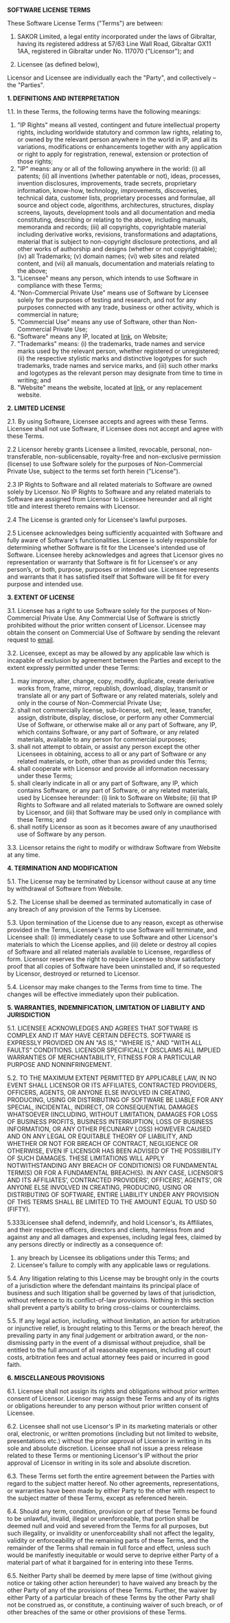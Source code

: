 **SOFTWARE LICENSE TERMS**

These Software License Terms ("Terms") are between:

1. SAKOR Limited, a legal entity incorporated under the laws of Gibraltar, having its registered address at 57/63 Line Wall Road, Gibraltar GX11 1AA, registered in Gibraltar under No. 117070 ("Licensor"); and

2. Licensee (as defined below),

Licensor and Licensee are individually each the "Party", and collectively – the "Parties".

**1. DEFINITIONS AND INTERPRETATION**

1.1. In these Terms, the following terms have the following meanings:

 1. "IP Rights" means all vested, contingent and future intellectual property rights, including worldwide statutory and common law rights, relating to, or owned by the relevant person anywhere in the world in IP, and all its variations, modifications or enhancements together with any application or right to apply for registration, renewal, extension or protection of those rights;
2. "IP" means: any or all of the following anywhere in the world: (i) all patents; (ii) all inventions (whether patentable or not), ideas, processes, invention disclosures, improvements, trade secrets, proprietary information, know-how, technology, improvements, discoveries, technical data, customer lists, proprietary processes and formulae, all source and object code, algorithms, architectures, structures, display screens, layouts, development tools and all documentation and media constituting, describing or relating to the above, including manuals, memoranda and records; (iii) all copyrights, copyrightable material including derivative works, revisions, transformations and adaptations, material that is subject to non-copyright disclosure protections, and all other works of authorship and designs (whether or not copyrightable); (iv) all Trademarks; (v) domain names; (vi) web sites and related content, and (vii) all manuals, documentation and materials relating to the above;
3. "Licensee" means any person, which intends to use Software in compliance with these Terms;  
4. "Non-Commercial Private Use" means use of Software by Licensee solely for the purposes of testing and research, and not for any purposes connected with any trade, business or other activity, which is commercial in nature;
5. "Commercial Use" means any use of Software, other than Non-Commercial Private Use;
6. "Software" means any IP, located at [link](https://github.com/dl-tokene), on Website;
7. "Trademarks" means: (i) the trademarks, trade names and service marks used by the relevant person, whether registered or unregistered; (ii) the respective stylistic marks and distinctive logotypes for such trademarks, trade names and service marks, and (iii) such other marks and logotypes as the relevant person may designate from time to time in writing; and
8. "Website" means the website, located at [link](https://github.com/dl-tokene), or any replacement website. 

**2. LIMITED LICENSE**

2.1. By using Software, Licensee accepts and agrees with these Terms. Licensee shall not use Software, if Licensee does not accept and agree with these Terms.

2.2 Licensor hereby grants Licensee a limited, revocable, personal, non-transferable, non-sublicensable, royalty-free and non-exclusive permission (license) to use Software  solely for the purposes of Non-Commercial Private Use, subject to the terms set forth herein ("License"). 

2.3 IP Rights to Software and all related materials to Software are owned solely by Licensor. No IP Rights to Software and any related materials to Software are assigned from Licensor to Licensee hereunder and all right title and interest thereto remains with Licensor.

2.4 The License is granted only for Licensee's lawful purposes. 

2.5 Licensee acknowledges being sufficiently acquainted with Software and fully aware of Software's functionalities. Licensee is solely responsible for determining whether Software is fit for the Licensee's intended use of Software. Licensee hereby acknowledges and agrees that Licensor gives no representation or warranty that Software is fit for Licensee's or any person’s, or both, purpose, purposes or intended use. Licensee represents and warrants that it has satisfied itself that Software will be fit for every purpose and intended use.

**3. EXTENT OF LICENSE**

3.1. Licensee has a right to use Software solely for the purposes of Non-Commercial Private Use. Any Commercial Use of Software is strictly prohibited without the prior written consent of Licensor. Licensee may obtain the consent on Commercial Use of Software by sending the relevant request to [email](mailto:legal@distributedlab.com). 

3.2. Licensee, except as may be allowed by any applicable law which is incapable of exclusion by agreement between the Parties and except to the extent expressly permitted under these Terms:

1. may improve, alter, change, copy, modify, duplicate, create derivative works from, frame, mirror, republish, download, display, transmit or translate all or any part of Software or any related materials, solely and only in the course of Non-Commercial Private Use;
1. shall not commercially license, sub-license, sell, rent, lease, transfer, assign, distribute, display, disclose, or perform any other Commercial Use of Software, or otherwise make all or any part of Software, any IP, which contains Software, or any part of Software, or any related materials, available to any person for commercial purposes; 
1. shall not attempt to obtain, or assist any person except the other Licensees in obtaining, access to all or any part of Software or any related materials, or both, other than as provided under this Terms; 
1. shall cooperate with Licensor and provide all information necessary under these Terms; 
1. shall clearly indicate in all or any part of Software, any IP, which contains Software, or any part of Software, or any related materials, used by Licensee hereunder: (i) link to Software on Website; (ii) that IP Rights to Software and all related materials to Software are owned solely by Licensor, and (iii) that Software may be used only in compliance with these Terms; and
1. shall notify Licensor as soon as it becomes aware of any unauthorised use of Software by any person.

3.3. Licensor retains the right to modify or withdraw Software from Website at any time. 

**4. TERMINATION AND MODIFICATION**

5.1. The License may be terminated by Licensor without cause at any time by withdrawal of Software from Website.

5.2. The License shall be deemed as terminated automatically in case of any breach of any provision of the Terms by Licensee.

5.3. Upon termination of the License due to any reason, except as otherwise provided in the Terms, Licensee's right to use Software will terminate, and Licensee shall: (i) immediately cease to use Software and other Licensor's materials to which the License applies, and (ii) delete or destroy all copies of Software and all related materials available to Licensee, regardless of form. Licensor reserves the right to require Licensee to show satisfactory proof that all copies of Software have been uninstalled and, if so requested by Licensor, destroyed or returned to Licensor. 

5.4. Licensor may make changes to the Terms from time to time. The changes will be effective immediately upon their publication. 


**5. WARRANTIES, INDEMNIFICATION, LIMITATION OF LIABILITY AND JURISDICTION**

5.1. LICENSEE ACKNOWLEDGES AND AGREES THAT SOFTWARE IS COMPLEX AND IT MAY HAVE CERTAIN DEFECTS. SOFTWARE IS EXPRESSLY PROVIDED ON AN "AS IS," "WHERE IS," AND "WITH ALL FAULTS" CONDITIONS. LICENSOR SPECIFICALLY DISCLAIMS ALL IMPLIED WARRANTIES OF MERCHANTABILITY, FITNESS FOR A PARTICULAR PURPOSE AND NONINFRINGEMENT. 

5.2. TO THE MAXIMUM EXTENT PERMITTED BY APPLICABLE LAW, IN NO EVENT SHALL LICENSOR OR ITS AFFILIATES, CONTRACTED PROVIDERS, OFFICERS, AGENTS, OR ANYONE ELSE INVOLVED IN CREATING, PRODUCING, USING OR DISTRIBUTING OF SOFTWARE BE LIABLE FOR ANY SPECIAL, INCIDENTAL, INDIRECT, OR CONSEQUENTIAL DAMAGES WHATSOEVER (INCLUDING, WITHOUT LIMITATION, DAMAGES FOR LOSS OF BUSINESS PROFITS, BUSINESS INTERRUPTION, LOSS OF BUSINESS INFORMATION, OR ANY OTHER PECUNIARY LOSS) HOWEVER CAUSED AND ON ANY LEGAL OR EQUITABLE THEORY OF LIABILITY, AND WHETHER OR NOT FOR BREACH OF CONTRACT, NEGLIGENCE OR OTHERWISE, EVEN IF LICENSOR HAS BEEN ADVISED OF THE POSSIBILITY OF SUCH DAMAGES. THESE LIMITATIONS WILL APPLY NOTWITHSTANDING ANY BREACH OF CONDITION(S) OR FUNDAMENTAL TERM(S) OR FOR A FUNDAMENTAL BREACH(S). IN ANY CASE, LICENSOR’S AND ITS AFFILIATES’, CONTRACTED PROVIDERS’, OFFICERS’, AGENTS’, OR ANYONE ELSE INVOLVED IN CREATING, PRODUCING, USING OR DISTRIBUTING OF SOFTWARE, ENTIRE LIABILITY UNDER ANY PROVISION OF THIS TERMS SHALL BE LIMITED TO THE AMOUNT EQUAL TO USD 50 (FIFTY).

5.333Licensee shall defend, indemnify, and hold Licensor's, its Affiliates, and their respective officers, directors and сlients, harmless from and against any and all damages and expenses, including legal fees, claimed by any persons directly or indirectly as a consequence of:

1. any breach by Licensee its obligations under this Terms; and
1. Licensee's failure to comply with any applicable laws or regulations. 

5.4. Any litigation relating to this License may be brought only in the courts of a jurisdiction where the defendant maintains its principal place of business and such litigation shall be governed by laws of that jurisdiction, without reference to its conflict-of-law provisions. Nothing in this section shall prevent a party’s ability to bring cross-claims or counterclaims.

5.5. If any legal action, including, without limitation, an action for arbitration or injunctive relief, is brought relating to this Terms or the breach hereof, the prevailing party in any final judgement or arbitration award, or the non-dismissing party in the event of a dismissal without prejudice, shall be entitled to the full amount of all reasonable expenses, including all court costs, arbitration fees and actual attorney fees paid or incurred in good faith.

**6. MISCELLANEOUS PROVISIONS**

6.1. Licensee shall not assign its rights and obligations without prior written consent of Licensor. Licensor may assign these Terms and any of its rights or obligations hereunder to any person without prior written consent of Licensee. 

6.2. Licensee shall not use Licensor's IP in its marketing materials or other oral, electronic, or written promotions (including but not limited to website, presentations etc.) without the prior approval of Licensor in writing in its sole and absolute discretion. Licensee shall not issue a press release related to these Terms or mentioning Licensor's IP without the prior approval of Licensor in writing in its sole and absolute discretion. 

6.3. These Terms set forth the entire agreement between the Parties with regard to the subject matter hereof. No other agreements, representations, or warranties have been made by either Party to the other with respect to the subject matter of these Terms, except as referenced herein. 

6.4. Should any term, condition, provision or part of these Terms be found to be unlawful, invalid, illegal or unenforceable, that portion shall be deemed null and void and severed from the Terms for all purposes, but such illegality, or invalidity or unenforceability shall not affect the legality, validity or enforceability of the remaining parts of these Terms, and the remainder of the Terms shall remain in full force and effect, unless such would be manifestly inequitable or would serve to deprive either Party of a material part of what it bargained for in entering into these Terms. 

6.5. Neither Party shall be deemed by mere lapse of time (without giving notice or taking other action hereunder) to have waived any breach by the other Party of any of the provisions of these Terms. Further, the waiver by either Party of a particular breach of these Terms by the other Party shall not be construed as, or constitute, a continuing waiver of such breach, or of other breaches of the same or other provisions of these Terms.
